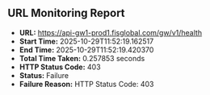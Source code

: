 ## URL Monitoring Report

- **URL:** https://api-gw1-prod1.fisglobal.com/gw/v1/health
- **Start Time:** 2025-10-29T11:52:19.162517
- **End Time:** 2025-10-29T11:52:19.420370
- **Total Time Taken:** 0.257853 seconds
- **HTTP Status Code:** 403
- **Status:** Failure
- **Failure Reason:** HTTP Status Code: 403
